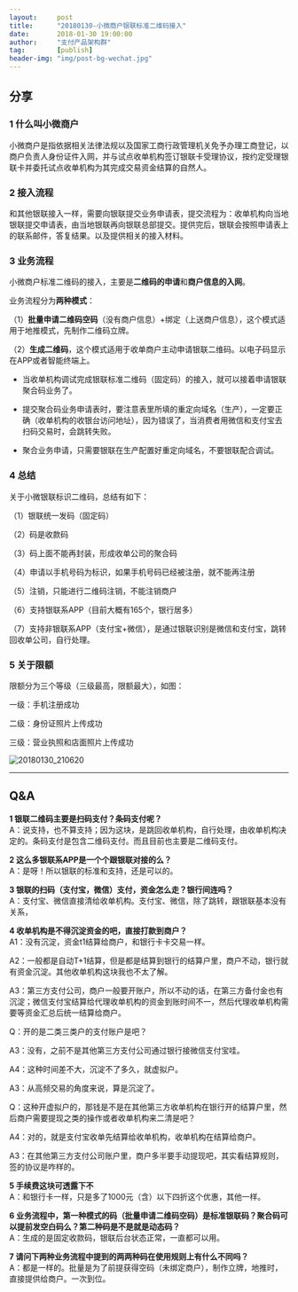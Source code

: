 ```yaml
---                                                                         
layout:     post                                            
title:      "20180130-小微商户银联标准二维码接入"                                                                           
date:       2018-01-30 19:00:00                                                                           
author:     "支付产品架构群"                                      
tag:		[publish]                                
header-img: "img/post-bg-wechat.jpg"                                     
---   
```


## 分享

### 1 什么叫小微商户

小微商户是指依据相关法律法规以及国家工商行政管理机关免予办理工商登记，以商户负责人身份证件入网，并与试点收单机构签订银联卡受理协议，按约定受理银联卡并委托试点收单机构为其完成交易资金结算的自然人。

### 2 接入流程

和其他银联接入一样，需要向银联提交业务申请表，提交流程为：收单机构向当地银联提交申请表，由当地银联再向银联总部提交。提供完后，银联会按照申请表上的联系邮件，答复结果。以及提供相关的接入材料。

### 3 业务流程

小微商户标准二维码的接入，主要是**二维码的申请**和**商户信息的入网**。

业务流程分为**两种模式**：

（1）**批量申请二维码空码**（没有商户信息）+绑定（上送商户信息），这个模式适用于地推模式，先制作二维码立牌。

（2）**生成二维码**，这个模式适用于收单商户主动申请银联二维码。以电子码显示在APP或者智能终端上。

- 当收单机构调试完成银联标准二维码（固定码）的接入，就可以接着申请银联聚合码业务了。

- 提交聚合码业务申请表时，要注意表里所填的重定向域名（生产），一定要正确（收单机构的收银台访问地址），因为错误了，当消费者用微信和支付宝去扫码交易时，会跳转失败。

- 聚合业务申请，只需要银联在生产配置好重定向域名，不要银联配合调试。

### 4 总结

关于小微银联标识二维码，总结有如下：

（1）银联统一发码（固定码）

（2）码是收款码

（3）码上面不能再封装，形成收单公司的聚合码

（4）申请以手机号码为标识，如果手机号码已经被注册，就不能再注册

（5）注销，只能进行二维码注销，不能注销商户

（6）支持银联系APP（目前大概有165个，银行居多）

（7）支持非银联系APP（支付宝+微信），是通过银联识别是微信和支付宝，跳转回收单公司，自行处理。

### 5 关于限额

限额分为三个等级（三级最高，限额最大），如图：

一级：手机注册成功

二级：身份证照片上传成功

三级：营业执照和店面照片上传成功

![20180130_210620](http://static.cocolian.org/img/201801/20180130_210620.png)

---

## Q&A

**1 银联二维码主要是扫码支付？条码支付呢？**  
A：说支持，也不算支持；因为这块，是跳回收单机构，自行处理，由收单机构决定的。条码支付是包含二维码支付。而且目前也主要是二维码支付。

**2 这么多银联系APP是一个个跟银联对接的么？**  
A：是呀！所以银联的标准和支持，还是可以的。

**3 银联的扫码（支付宝，微信）支付，资金怎么走？银行间连吗？**  
A：支付宝、微信直接清给收单机构。支付宝、微信，除了跳转，跟银联基本没有关系，

**4 收单机构是不得沉淀资金的吧，直接打款到商户？**  
A1：没有沉淀，资金t1结算给商户，和银行卡卡交易一样。

A2：一般都是自动T+1结算，但是都是结算到银行的结算户里，商户不动，银行就有资金沉淀。其他收单机构这块我也不太了解。

A3：第三方支付公司，商户一般要开账户，所以不动的话，在第三方备付金也有沉淀；微信支付宝结算给代理收单机构的资金到账时间不一，然后代理收单机构需要等资金汇总后统一结算给商户。

Q：开的是二类三类户的支付账户是吧？

A3：没有，之前不是其他第三方支付公司通过银行接微信支付宝哇。

A4：这种时间差不大，沉淀不了多久，就虚拟户。

A3：从高频交易的角度来说，算是沉淀了。

Q：这种开虚拟户的，那钱是不是在其他第三方收单机构在银行开的结算户里，然后商户需要提现之类的操作或者收单机构来二清是吧？

A4：对的，就是支付宝收单先结算给收单机构，收单机构在结算给商户。

A3：在其他第三方支付公司账户里，商户多半要手动提现吧，其实看结算规则，签的协议是咋样的。

**5 手续费这块可透露下不**  
A：和银行卡一样，只是多了1000元（含）以下四折这个优惠，其他一样。

**6 业务流程中，第一种模式的码（批量申请二维码空码）是标准银联码？聚合码可以提前发空白码么？第二种码是不是就是动态码？**  
A：生成的是固定收款码，银联后台状态正常，一直都可以用。

**7 请问下两种业务流程中提到的两两种码在使用规则上有什么不同吗？**  
A：都是一样的。批量是为了前提获得空码（未绑定商户），制作立牌，地推时，直接提供给商户。一次到位。